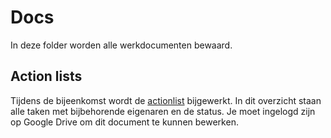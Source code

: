 # Docs

In deze folder worden alle werkdocumenten bewaard.

## Action lists
Tijdens de bijeenkomst wordt de [actionlist](https://docs.google.com/spreadsheets/d/18uCJYmyGwAtFSM1Lc3-2P98K-34DbjYKt-xyYa6eIHw/edit?usp=sharing) bijgewerkt. In dit overzicht staan alle taken met bijbehorende eigenaren en de status. Je moet ingelogd zijn op Google Drive om dit document te kunnen bewerken.
